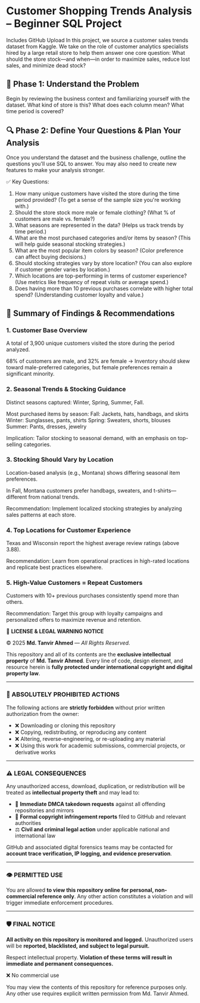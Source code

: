 # Customer Shopping Trends Analysis – Beginner SQL Project
 Includes GitHub Upload
In this project, we source a customer sales trends dataset from Kaggle. We take on the role of customer analytics specialists hired by a large retail store to help them answer one core question:
What should the store stock—and when—in order to maximize sales, reduce lost sales, and minimize dead stock?

## 🧠 Phase 1: Understand the Problem
Begin by reviewing the business context and familiarizing yourself with the dataset. What kind of store is this? What does each column mean? What time period is covered?

## 🔍 Phase 2: Define Your Questions & Plan Your Analysis
Once you understand the dataset and the business challenge, outline the questions you'll use SQL to answer. You may also need to create new features to make your analysis stronger.

✅ Key Questions:
1. How many unique customers have visited the store during the time period provided? (To get a sense of the sample size you're working with.)
2. Should the store stock more male or female clothing? (What % of customers are male vs. female?)
3. What seasons are represented in the data? (Helps us track trends by time period.)
4. What are the most purchased categories and/or items by season? (This will help guide seasonal stocking strategies.)
5. What are the most popular item colors by season? (Color preference can affect buying decisions.)
6. Should stocking strategies vary by store location? (You can also explore if customer gender varies by location.)
7. Which locations are top-performing in terms of customer experience? (Use metrics like frequency of repeat visits or average spend.)
8. Does having more than 10 previous purchases correlate with higher total spend? (Understanding customer loyalty and value.)

## 📌 Summary of Findings & Recommendations
### 1. Customer Base Overview
A total of 3,900 unique customers visited the store during the period analyzed.


68% of customers are male, and 32% are female → Inventory should skew toward male-preferred categories, but female preferences remain a significant minority.


### 2. Seasonal Trends & Stocking Guidance
Distinct seasons captured: Winter, Spring, Summer, Fall.

Most purchased items by season:
Fall: Jackets, hats, handbags, and skirts
Winter: Sunglasses, pants, shirts
Spring: Sweaters, shorts, blouses
Summer: Pants, dresses, jewelry

Implication: Tailor stocking to seasonal demand, with an emphasis on top-selling categories.


### 3. Stocking Should Vary by Location
Location-based analysis (e.g., Montana) shows differing seasonal item preferences.


In Fall, Montana customers prefer handbags, sweaters, and t-shirts—different from national trends.


Recommendation: Implement localized stocking strategies by analyzing sales patterns at each store.


### 4. Top Locations for Customer Experience
Texas and Wisconsin report the highest average review ratings (above 3.88).


Recommendation: Learn from operational practices in high-rated locations and replicate best practices elsewhere.


### 5. High-Value Customers = Repeat Customers
Customers with 10+ previous purchases consistently spend more than others.


Recommendation: Target this group with loyalty campaigns and personalized offers to maximize revenue and retention.


📄 **LICENSE & LEGAL WARNING NOTICE**

© 2025 **Md. Tanvir Ahmed** — *All Rights Reserved.*

This repository and all of its contents are the **exclusive intellectual property** of **Md. Tanvir Ahmed**.
Every line of code, design element, and resource herein is **fully protected under international copyright and digital property law**.

---

### 🚫 ABSOLUTELY PROHIBITED ACTIONS

The following actions are **strictly forbidden** without prior written authorization from the owner:

* ❌ Downloading or cloning this repository
* ❌ Copying, redistributing, or reproducing any content
* ❌ Altering, reverse-engineering, or re-uploading any material
* ❌ Using this work for academic submissions, commercial projects, or derivative works

---

### ⚠️ LEGAL CONSEQUENCES

Any unauthorized access, download, duplication, or redistribution will be treated as **intellectual property theft** and may lead to:

* 📛 **Immediate DMCA takedown requests** against all offending repositories and mirrors
* 🧾 **Formal copyright infringement reports** filed to GitHub and relevant authorities
* ⚖️ **Civil and criminal legal action** under applicable national and international law

GitHub and associated digital forensics teams may be contacted for **account trace verification, IP logging, and evidence preservation**.

---

### 👁️ PERMITTED USE

You are allowed **to view this repository online for personal, non-commercial reference only**.
Any other action constitutes a violation and will trigger immediate enforcement procedures.

---

### 🛡️ FINAL NOTICE

**All activity on this repository is monitored and logged.**
Unauthorized users will be **reported, blacklisted, and subject to legal pursuit.**

Respect intellectual property.
**Violation of these terms will result in immediate and permanent consequences.**


❌ No commercial use

You may view the contents of this repository for reference purposes only.
Any other use requires explicit written permission from Md. Tanvir Ahmed.

